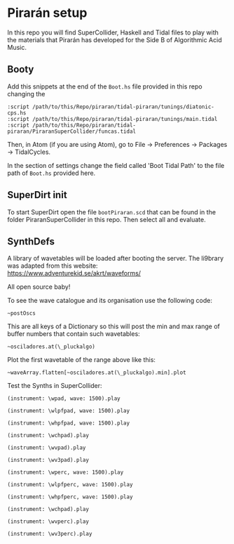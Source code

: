 # Pirarán setup

In this repo you will find SuperCollider, Haskell and Tidal files to play with the materials that Pirarán has developed for the Side B of Algorithmic Acid Music.

## Booty

Add this snippets at the end of the `Boot.hs` file provided in this repo changing the

```
:script /path/to/this/Repo/piraran/tidal-piraran/tunings/diatonic-cps.hs
:script /path/to/this/Repo/piraran/tidal-piraran/tunings/main.tidal
:script /path/to/this/Repo/piraran/tidal-piraran/PiraranSuperCollider/funcas.tidal
```

Then, in Atom (if you are using Atom), go to File -> Preferences -> Packages -> TidalCycles.

In the section of settings change the field called 'Boot Tidal Path' to the file path of `Boot.hs` provided here.

## SuperDirt init

To start SuperDirt open the file `bootPiraran.scd` that can be found in the folder PiraranSuperCollider in this repo. Then select all and evaluate.

## SynthDefs

A library of wavetables will be loaded after booting the server. The li9brary was adapted from this website: https://www.adventurekid.se/akrt/waveforms/

All open source baby!

To see the wave catalogue and its organisation use the following code:

`~postOscs`

This are all keys of a Dictionary so this will post the min and max range of buffer numbers that contain such wavetables:

`~osciladores.at(\_pluckalgo)`

Plot the first wavetable of the range above like this:

`~waveArray.flatten[~osciladores.at(\_pluckalgo).min].plot`

Test the Synths in SuperCollider:

```scd
(instrument: \wpad, wave: 1500).play

(instrument: \wlpfpad, wave: 1500).play

(instrument: \whpfpad, wave: 1500).play

(instrument: \wchpad).play

(instrument: \wvpad).play

(instrument: \wv3pad).play

(instrument: \wperc, wave: 1500).play

(instrument: \wlpfperc, wave: 1500).play

(instrument: \whpfperc, wave: 1500).play

(instrument: \wchpad).play

(instrument: \wvperc).play

(instrument: \wv3perc).play
```
